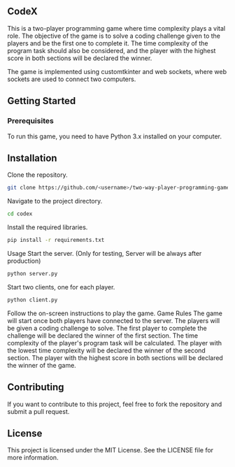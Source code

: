 ## CodeX

This is a two-player programming game where time complexity plays a vital role. The objective of the game is to solve a coding challenge given to the players and be the first one to complete it. The time complexity of the program task should also be considered, and the player with the highest score in both sections will be declared the winner.

The game is implemented using customtkinter and web sockets, where web sockets are used to connect two computers.

## Getting Started
### Prerequisites
To run this game, you need to have Python 3.x installed on your computer.

## Installation

Clone the repository.

```bash
git clone https://github.com/<username>/two-way-player-programming-game.git
```

Navigate to the project directory.

```bash
cd codex
```
Install the required libraries.

```bash
pip install -r requirements.txt
```
Usage
Start the server. (Only for testing, Server will be always after production)
```bash
python server.py
```
Start two clients, one for each player.
```bash
python client.py
```


Follow the on-screen instructions to play the game.
Game Rules
The game will start once both players have connected to the server.
The players will be given a coding challenge to solve.
The first player to complete the challenge will be declared the winner of the first section.
The time complexity of the player's program task will be calculated.
The player with the lowest time complexity will be declared the winner of the second section.
The player with the highest score in both sections will be declared the winner of the game.

## Contributing
If you want to contribute to this project, feel free to fork the repository and submit a pull request.

## License
This project is licensed under the MIT License. See the LICENSE file for more information.
